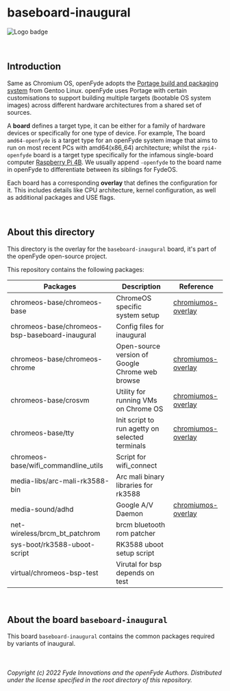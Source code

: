 # baseboard-inaugural

![Logo badge](https://img.shields.io/endpoint?url=https://logo-badge-without-release-image-0lnvd7unef6z.runkit.sh)

<br>

## Introduction
Same as Chromium OS, openFyde adopts the [Portage build and packaging system](https://wiki.gentoo.org/wiki/Portage) from Gentoo Linux. openFyde uses Portage with certain customisations to support building multiple targets (bootable OS system images) across different hardware architectures from a shared set of sources.

A **board** defines a target type, it can be either for a family of hardware devices or specifically for one type of device. For example, The board `amd64-openfyde` is a target type for an openFyde system image that aims to run on most recent PCs with amd64(x86_64) architecture; whilst the `rpi4-openfyde` board is a target type specifically for the infamous single-board computer [Raspberry Pi 4B](https://www.raspberrypi.com/products/raspberry-pi-4-model-b/). We usually append `-openfyde` to the board name in openFyde to differentiate between its siblings for FydeOS.

Each board has a corresponding **overlay** that defines the configuration for it. This includes details like CPU architecture, kernel configuration, as well as additional packages and USE flags.

<br>

## About this directory
This directory is the overlay for the `baseboard-inaugural` board, it's part of the openFyde open-source project.

This repository contains the following packages:


| Packages                                       | Description                                     | Reference                                                                                                                                      |
|------------------------------------------------|-------------------------------------------------|------------------------------------------------------------------------------------------------------------------------------------------------|
| chromeos-base/chromeos-base                    | ChromeOS specific system setup                  | [chromiumos-overlay](https://chromium.googlesource.com/chromiumos/overlays/chromiumos-overlay/+/refs/heads/main/chromeos-base/chromeos-base)   |
| chromeos-base/chromeos-bsp-baseboard-inaugural | Config files for inaugural                      |                                                                                                                                                |
| chromeos-base/chromeos-chrome                  | Open-source version of Google Chrome web browse | [chromiumos-overlay](https://chromium.googlesource.com/chromiumos/overlays/chromiumos-overlay/+/refs/heads/main/chromeos-base/chromeos-chrome) |
| chromeos-base/crosvm                           | Utility for running VMs on Chrome OS            | [chromiumos-overlay](https://chromium.googlesource.com/chromiumos/overlays/chromiumos-overlay/+/refs/heads/main/chromeos-base/crosvm)          |
| chromeos-base/tty                              | Init script to run agetty on selected terminals | [chromiumos-overlay](https://chromium.googlesource.com/chromiumos/overlays/chromiumos-overlay/+/refs/heads/main/chromeos-base/tty)             |
| chromeos-base/wifi_commandline_utils           | Script for wifi_connect                         |                                                                                                                                                |
| media-libs/arc-mali-rk3588-bin                 | Arc mali binary libraries for  rk3588           |                                                                                                                                                |
| media-sound/adhd                               | Google A/V Daemon                               | [chromiumos-overlay](https://chromium.googlesource.com/chromiumos/overlays/chromiumos-overlay/+/refs/heads/main/media-sound/adhd)              |
| net-wireless/brcm_bt_patchrom                  | brcm bluetooth rom patcher                      |                                                                                                                                                |
| sys-boot/rk3588-uboot-script                   | RK3588 uboot setup script                       |                                                                                                                                                |
| virtual/chromeos-bsp-test           |         Virutal for bsp  depends on test                                                                                                                                       |



<br>


## About the board `baseboard-inaugural`

This board `baseboard-inaugural` contains the common packages required by variants of inaugural.

<br>

###### Copyright (c) 2022 Fyde Innovations and the openFyde Authors. Distributed under the license specified in the root directory of this repository.

